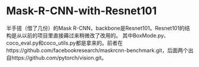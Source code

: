 # Mask-R-CNN-with-Resnet101
半手搓（借了几份）的Mask R-CNN，backbone是Resnet101。Resnet101的结构是从以前的项目里直接薅过来稍微改了改用的。
其中BoxMode.py、coco_eval.py和coco_utils.py都是拿来的。前者在https://github.com/facebookresearch/maskrcnn-benchmark.git，后面两个出自https://github.com/pytorch/vision.git。
